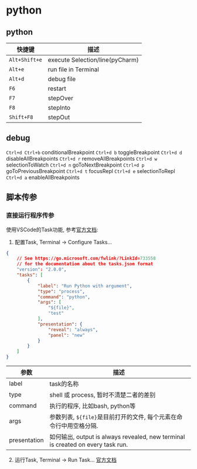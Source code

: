 # python


## python

快捷键|描述
--|--
`Alt+Shift+e`| execute Selection/line(pyCharm)
`Alt+e`| run file in Terminal
`Alt+d`| debug file
`F6` |restart
`F7` |stepOver
`F8` |stepInto
`Shift+F8`|stepOut


## debug
`Ctrl+d Ctrl+b` conditionalBreakpoint
`Ctrl+d b` toggleBreakpoint
`Ctrl+d d` disableAllBreakpoints
`Ctrl+d r` removeAllBreakpoints
`Ctrl+d w` selectionToWatch
`Ctrl+d n` goToNextBreakpoint
`Ctrl+d p` goToPreviousBreakpoint
`Ctrl+d t` focusRepl
`Ctrl+d e` selectionToRepl
`Ctrl+d a` enableAllBreakpoints



## 脚本传参
### 直接运行程序传参
使用VSCode的Task功能, 参考[官方文档](https://code.visualstudio.com/docs/editor/tasks):
1. 配置Task, Terminal -> Configure Tasks...
```json
{
    // See https://go.microsoft.com/fwlink/?LinkId=733558
    // for the documentation about the tasks.json format
    "version": "2.0.0",
    "tasks": [
        {
            "label": "Run Python with argument",
            "type": "process",
            "command": "python",
            "args": [
                "${file}",
                "test"
            ],
            "presentation": {
                "reveal": "always",
                "panel": "new"
            }
        }
    ]
}
```
参数|描述
--|--
label|task的名称
type|shell 或 process, 暂时不清楚二者的差别
command| 执行的程序, 比如bash, python等
args| 参数列表, `${file}`是目前打开的文件, 每个元素在命令行中用空格分隔.
presentation|如何输出, output is always revealed, new terminal is created on every task run.


2. 运行Task, Terminal -> Run Task...
[官方文档](https://code.visualstudio.com/docs/python/debugging)

